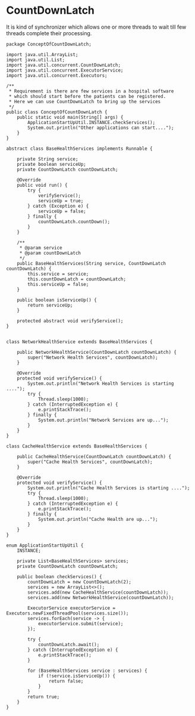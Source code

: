 # CountDownLatch

It is kind of synchronizer which allows one or more threads to wait 
till few threads complete their processing.
    
    package ConceptOfCountDownLatch;
    
    import java.util.ArrayList;
    import java.util.List;
    import java.util.concurrent.CountDownLatch;
    import java.util.concurrent.ExecutorService;
    import java.util.concurrent.Executors;
    
    /**
     * Requirement is there are few services in a hospital software
     * which should start before the patients can be registered.
     * Here we can use CountDownLatch to bring up the services
     */
    public class ConceptOfCountDownLatch {
        public static void main(String[] args) {
            ApplicationStartUpUtil.INSTANCE.checkServices();
            System.out.println("Other applications can start....");
        }
    }
    
    abstract class BaseHealthServices implements Runnable {
    
        private String service;
        private boolean serviceUp;
        private CountDownLatch countDownLatch;
    
        @Override
        public void run() {
            try {
                verifyService();
                serviceUp = true;
            } catch (Exception e) {
                serviceUp = false;
            } finally {
                countDownLatch.countDown();
            }
        }
    
        /**
         * @param service
         * @param countDownLatch
         */
        public BaseHealthServices(String service, CountDownLatch countDownLatch) {
            this.service = service;
            this.countDownLatch = countDownLatch;
            this.serviceUp = false;
        }
    
        public boolean isServiceUp() {
            return serviceUp;
        }
    
        protected abstract void verifyService();
    }
    
    
    class NetworkHealthService extends BaseHealthServices {
    
        public NetworkHealthService(CountDownLatch countDownLatch) {
            super("Network Health Services", countDownLatch);
        }
    
        @Override
        protected void verifyService() {
            System.out.println("Network Health Services is starting ....");
            try {
                Thread.sleep(1000);
            } catch (InterruptedException e) {
                e.printStackTrace();
            } finally {
                System.out.println("Network Services are up...");
            }
        }
    }
    
    class CacheHealthService extends BaseHealthServices {
    
        public CacheHealthService(CountDownLatch countDownLatch) {
            super("Cache Health Services", countDownLatch);
        }
    
        @Override
        protected void verifyService() {
            System.out.println("Cache Health Services is starting ....");
            try {
                Thread.sleep(1000);
            } catch (InterruptedException e) {
                e.printStackTrace();
            } finally {
                System.out.println("Cache Health are up...");
            }
        }
    }
    
    enum ApplicationStartUpUtil {
        INSTANCE;
    
        private List<BaseHealthServices> services;
        private CountDownLatch countDownLatch;
    
        public boolean checkServices() {
            countDownLatch = new CountDownLatch(2);
            services = new ArrayList<>();
            services.add(new CacheHealthService(countDownLatch));
            services.add(new NetworkHealthService(countDownLatch));
    
            ExecutorService executorService = Executors.newFixedThreadPool(services.size());
            services.forEach(service -> {
                executorService.submit(service);
            });
    
            try {
                countDownLatch.await();
            } catch (InterruptedException e) {
                e.printStackTrace();
            }
    
            for (BaseHealthServices service : services) {
                if (!service.isServiceUp()) {
                    return false;
                }
            }
            return true;
        }
    }

